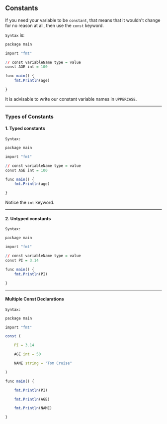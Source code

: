 ## Constants
If you need your variable to be ``constant``, that means that it wouldn't change for no reason at all, then use the ``const`` keyword.

``Syntax`` is:
```r
package main

import "fmt"

// const variableName type = value
const AGE int = 100

func main() {
	fmt.Println(age)

}
```

It is advisable to write our constant variable names in ``UPPERCASE``.

---

### Types of Constants


#### 1. Typed constants

``Syntax:``

```r
package main

import "fmt"

// const variableName type = value
const AGE int = 100

func main() {
	fmt.Println(age)

}
```
Notice the ``int`` keyword.

---

#### 2. Untyped constants

``Syntax:``

```r
package main

import "fmt"

// const variableName type = value
const PI = 3.14

func main() {
	fmt.Println(PI)

}
```

---

#### Multiple Const Declarations

``Syntax:``

```r
package main

import "fmt"

const (

	PI = 3.14

	AGE int = 50

	NAME string = "Tom Cruise"

)

func main() {

	fmt.Println(PI)

	fmt.Println(AGE)

	fmt.Println(NAME)

}
```